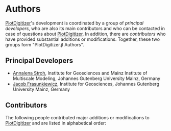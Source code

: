 # Authors

[PlotDigitizer](https://github.com/AnStroh/PlotDigitizer)'s development is coordinated by a group of *principal developers*,
who are also its main contributors and who can be contacted in case of
questions about [PlotDigitizer](https://github.com/AnStroh/PlotDigitizer). In addition, there are *contributors* who have
provided substantial additions or modifications. Together, these two groups form
"PlotDigitizer.jl Authors".

## Principal Developers
* [Annalena Stroh](https://github.com/AnStroh),
  Institute for Geosciences and Mainz Institute of Multiscale Modeling, Johannes Gutenberg University Mainz, Germany
* [Jacob Frasunkiewicz](https://github.com/jfrasunk),
  Institute for Geosciences, Johannes Gutenberg University Mainz, Germany


## Contributors
The following people contributed major additions or modifications to [PlotDigitizer](https://github.com/AnStroh/PlotDigitizer) and
are listed in alphabetical order:


